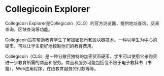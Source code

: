# 

# Collegicoin Explorer


Collegicoin Explorer是Collegicoin（CLG）的官方浏览器，提供地址查询，交易查询，区块查询等功能。

Collegicoin旨在帮助教育学生了解加密货币和区块链技术。一种以学生为中心的硬币，可以让学生更好地控制他们的教育费用。

Collegicoin（CLG）是一种分散且独特的加密货币硬币，学生可以使用它来购买进一步教育所需的商品和服务。商品和服务可能包括但不限于电子教科书（书籍），Web应用程序，在线教育服务的付款等等。

